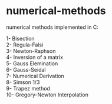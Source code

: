 # numerical-methods
numerical methods implemented in C:

1- Bisection</br>
2- Regula-Falsi</br>
3- Newton-Raphson</br>
4- Inversion of a matrix</br>
5- Gauss Elemination</br>
6- Gauss-Seidal</br>
7- Numerical Derivation</br>
8- Simson 1/3</br>
9- Trapez method</br>
10- Gregory-Newton Interpolation</br>
